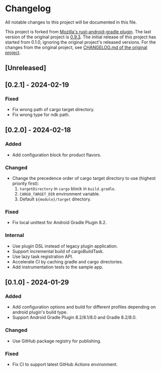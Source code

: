 # Changelog

All notable changes to this project will be documented in this file.

This project is forked from
[Mozilla's rust-android-gradle plugin](https://github.com/mozilla/rust-android-gradle).
The last version of the original project is
[0.9.3](https://github.com/mozilla/rust-android-gradle/commit/4fba4b9db16d56ba4e4f9aef2c028a4c2d6a9126).
The initial release of this project has started from 0.1.0, ignoring the original project's released versions.
For the changes from the original project,
see [CHANGELOG.md of the original project](https://github.com/mozilla/rust-android-gradle/blob/4fba4b9db16d56ba4e4f9aef2c028a4c2d6a9126/CHANGELOG.md).

## [Unreleased]

## [0.2.1] - 2024-02-19

### Fixed

- Fix wrong path of cargo target directory.
- Fix wrong type for ndk path.

## [0.2.0] - 2024-02-18

### Added

- Add configuration block for product flavors.

### Changed

- Change the precedence order of cargo target directory to use (highest priority first):
  1. `targetDirectory` in `cargo` block in `build.gradle`.
  2. `CARGO_TARGET_DIR` environment variable.
  3. Default `${module}/target` directory.

### Fixed

- Fix local unittest for Android Gradle Plugin 8.2.

### Internal

- Use plugin DSL instead of legacy plugin application.
- Support incremental build of cargoBuildTask.
- Use lazy task registration API.
- Accelerate CI by caching gradle and cargo directories.
- Add instrumentation tests to the sample app.

## [0.1.0] - 2024-01-29

### Added

- Add configuration options and build for different profiles depending on android plugin's build type.
- Support Android Gradle Plugin 8.2/8.1/8.0 and Gradle 8.2/8.0.

### Changed

- Use GitHub package registry for publishing.

### Fixed

- Fix CI to support latest GitHub Actions environment.
